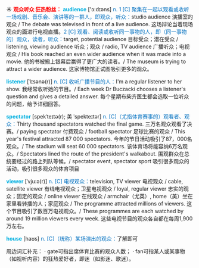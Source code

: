 ☀ <font color="red">**观众听众 狂热粉丝：**</font>
<font color="sky blue">**audience**</font> ['ɔ:dɪəns] 
<font color="#0070c0">n. 1 [C] 聚集在一起以观看或收听一场戏剧、音乐会、演讲等的一群人，即观众，听众：</font>studio audience 演播室的观众 / The debate was televised in front of a live audience. 这场辩论当着现场观众的面进行电视直播。<font color="#0070c0">2 [C] 观看、阅读或收听同一事物的人，即（同一事物的）观众，读者，听众：</font>target, potential audience 目标受众；潜在受众 / listening, viewing audience 听众；观众 / radio, TV audience 广播听众；电视观众 / His book reached an even wider audience when it was made into a movie. 他的书被搬上银幕后赢得了更广大的读者。/ The museum is trying to attract a wider audience. 这家博物馆正试图吸引更多的观众。
                      
<font color="sky blue">**listener**</font> [ˈlɪsənə(r)]
<font color="#0070c0">n. [C] 收听广播节目的人：</font>I'm a regular listener to her show. 我经常收听她的节目。/ Each week Dr Buczacki chooses a listener's question and gives a detailed answer. 每个星期布柴齐医生都会选取一位听众的问题，给予详细回答。
 
<font color="sky blue">**spectator**</font> [spekˈteɪtə(r); 美 ˈspekteɪtər]
<font color="#0070c0">n. [C]（尤指体育赛事的）观看者、观众：</font>Thirty thousand spectators watched the final game. 三万名观众观看了决赛。/ paying spectator 付费观众 / football spectator 足球比赛的观众 / This year's festival attracted 87 000 spectators. 今年的节日活动吸引了87，000名观众。/ The stadium will seat 60 000 spectators. 该体育场将能容纳6万名观众。/ Spectators lined the route of the president's walkabout. 围观群众在总统要经过的路上列队等候。/ spectator event, spectator sport 吸引很多观众的活动，吸引很多观众的体育项目
           
<font color="sky blue">**viewer**</font> [ˈvju:ə(r)]
<font color="#0070c0">n. [C] 电视观众：</font>television, TV viewer 电视观众 / cable, satellite viewer 有线电视观众；卫星电视观众 / loyal, regular viewer 忠实的观众；固定的观众 / online viewer 在线观众 / armchair（尤英）, home（美）坐在家里看转播的人；家庭观众 / The programme attracted millions of viewers. 这个节目吸引了数百万电视观众。/ These programmes are each watched by around 19 million viewers every week. 这些电视节目的观众各自都在每周1,900万左右。

<font color="sky blue">**house**</font> [haʊs] 
<font color="#0070c0">n. [C]（统称）某场演出的观众：</font>了解即可

周边词汇补充：
· gate可指出席体育比赛的观众人数；
· fan可指某人或某事物（如视听内容）的狂热爱好者，即迷（如影迷、歌迷）。
